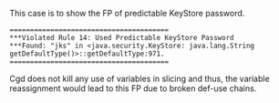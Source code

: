 This case is to show the FP of predictable KeyStore password.

```
=======================================
***Violated Rule 14: Used Predictable KeyStore Password
***Found: "jks" in <java.security.KeyStore: java.lang.String getDefaultType()>::getDefaultType:971.
=======================================
```

Cgd does not kill any use of variables in slicing and thus, the variable reassignment would lead to this FP due to broken def-use chains.